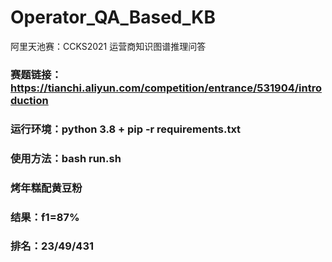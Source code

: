 # Operator_QA_Based_KB
阿里天池赛：CCKS2021 运营商知识图谱推理问答
### 赛题链接：https://tianchi.aliyun.com/competition/entrance/531904/introduction
### 运行环境：python 3.8 + pip -r requirements.txt
### 使用方法：bash run.sh
### 烤年糕配黄豆粉
### 结果：f1=87%
### 排名：23/49/431
